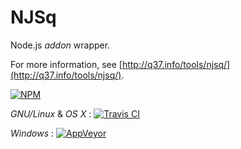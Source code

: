 # NJSq

Node.js *addon* wrapper.

For more information, see [http://q37.info/tools/njsq/](http://q37.info/tools/njsq/).

[![NPM](https://nodei.co/npm/njsq.png)](https://nodei.co/npm/njsq/)

*GNU/Linux* & *OS X* : [![Travis CI](https://travis-ci.org/epeios-q37/njsq.png)](https://travis-ci.org/epeios-q37/njsq)
 
*Windows* : [![AppVeyor](http://ci.appveyor.com/api/projects/status/github/epeios-q37/njsq)](http://ci.appveyor.com/project/epeios-q37/njsq)



